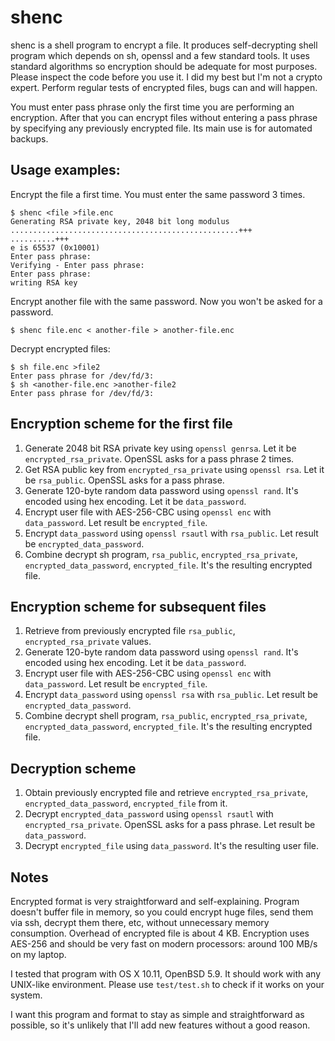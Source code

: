 # shenc

shenc is a shell program to encrypt a file.
It produces self-decrypting shell program which depends on sh, openssl and a few standard tools.
It uses standard algorithms so encryption should be adequate for most purposes.
Please inspect the code before you use it. I did my best but I'm not a crypto expert.
Perform regular tests of encrypted files, bugs can and will happen.

You must enter pass phrase only the first time you are performing an encryption.
After that you can encrypt files without entering a pass phrase by specifying any previously encrypted file.
Its main use is for automated backups.

## Usage examples:

Encrypt the file a first time. You must enter the same password 3 times.
```
$ shenc <file >file.enc
Generating RSA private key, 2048 bit long modulus
...................................................+++
..........+++
e is 65537 (0x10001)
Enter pass phrase:
Verifying - Enter pass phrase:
Enter pass phrase:
writing RSA key
```

Encrypt another file with the same password. Now you won't be asked for a password.
```
$ shenc file.enc < another-file > another-file.enc
```

Decrypt encrypted files:
```
$ sh file.enc >file2
Enter pass phrase for /dev/fd/3:
$ sh <another-file.enc >another-file2
Enter pass phrase for /dev/fd/3:
```

## Encryption scheme for the first file

1. Generate 2048 bit RSA private key using `openssl genrsa`. Let it be `encrypted_rsa_private`. OpenSSL asks for a pass phrase 2 times.
2. Get RSA public key from `encrypted_rsa_private` using `openssl rsa`. Let it be `rsa_public`. OpenSSL asks for a pass phrase.
3. Generate 120-byte random data password using `openssl rand`. It's encoded using hex encoding. Let it be `data_password`.
4. Encrypt user file with AES-256-CBC using `openssl enc` with `data_password`. Let result be `encrypted_file`.
5. Encrypt `data_password` using `openssl rsautl` with `rsa_public`. Let result be `encrypted_data_password`.
7. Combine decrypt sh program, `rsa_public`, `encrypted_rsa_private`, `encrypted_data_password`, `encrypted_file`. It's the resulting encrypted file.

## Encryption scheme for subsequent files

1. Retrieve from previously encrypted file `rsa_public`, `encrypted_rsa_private` values.
2. Generate 120-byte random data password using `openssl rand`. It's encoded using hex encoding. Let it be `data_password`.
3. Encrypt user file with AES-256-CBC using `openssl enc` with `data_password`. Let result be `encrypted_file`.
4. Encrypt `data_password` using `openssl rsa` with `rsa_public`. Let result be `encrypted_data_password`.
5. Combine decrypt shell program, `rsa_public`, `encrypted_rsa_private`, `encrypted_data_password`, `encrypted_file`. It's the resulting encrypted file.

## Decryption scheme

1. Obtain previously encrypted file and retrieve `encrypted_rsa_private`, `encrypted_data_password`, `encrypted_file` from it.
2. Decrypt `encrypted_data_password` using `openssl rsautl` with `encrypted_rsa_private`. OpenSSL asks for a pass phrase. Let result be `data_password`.
3. Decrypt `encrypted_file` using `data_password`. It's the resulting user file.

## Notes

Encrypted format is very straightforward and self-explaining.
Program doesn't buffer file in memory, so you could encrypt huge files, send them via ssh, decrypt them there, etc,
without unnecessary memory consumption.
Overhead of encrypted file is about 4 KB. Encryption uses AES-256 and should be very fast on modern processors: around 100 MB/s on my laptop.

I tested that program with OS X 10.11, OpenBSD 5.9. It should work with any UNIX-like environment.
Please use `test/test.sh` to check if it works on your system.

I want this program and format to stay as simple and straightforward as possible, so it's unlikely that I'll add new features without a good reason.
